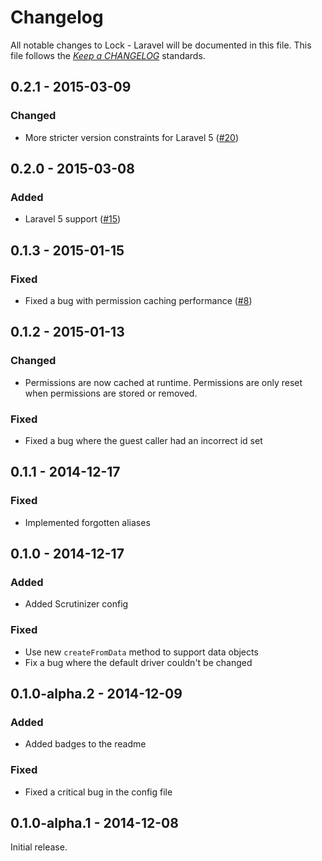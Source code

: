 # Changelog

All notable changes to Lock - Laravel will be documented in this file. This file follows the *[Keep a CHANGELOG](http://keepachangelog.com/)* standards.

## 0.2.1 - 2015-03-09

### Changed

- More stricter version constraints for Laravel 5 ([#20](https://github.com/BeatSwitch/lock-laravel/pull/20))

## 0.2.0 - 2015-03-08

### Added

- Laravel 5 support ([#15](https://github.com/BeatSwitch/lock-laravel/pull/17))

## 0.1.3 - 2015-01-15

### Fixed

- Fixed a bug with permission caching performance ([#8](https://github.com/BeatSwitch/lock-laravel/pull/8)) 

## 0.1.2 - 2015-01-13

### Changed

- Permissions are now cached at runtime. Permissions are only reset when permissions are stored or removed.

### Fixed

- Fixed a bug where the guest caller had an incorrect id set

## 0.1.1 - 2014-12-17

### Fixed

- Implemented forgotten aliases

## 0.1.0 - 2014-12-17

### Added

- Added Scrutinizer config

### Fixed

- Use new `createFromData` method to support data objects
- Fix a bug where the default driver couldn't be changed

## 0.1.0-alpha.2 - 2014-12-09

### Added

- Added badges to the readme

### Fixed

- Fixed a critical bug in the config file

## 0.1.0-alpha.1 - 2014-12-08

Initial release.
